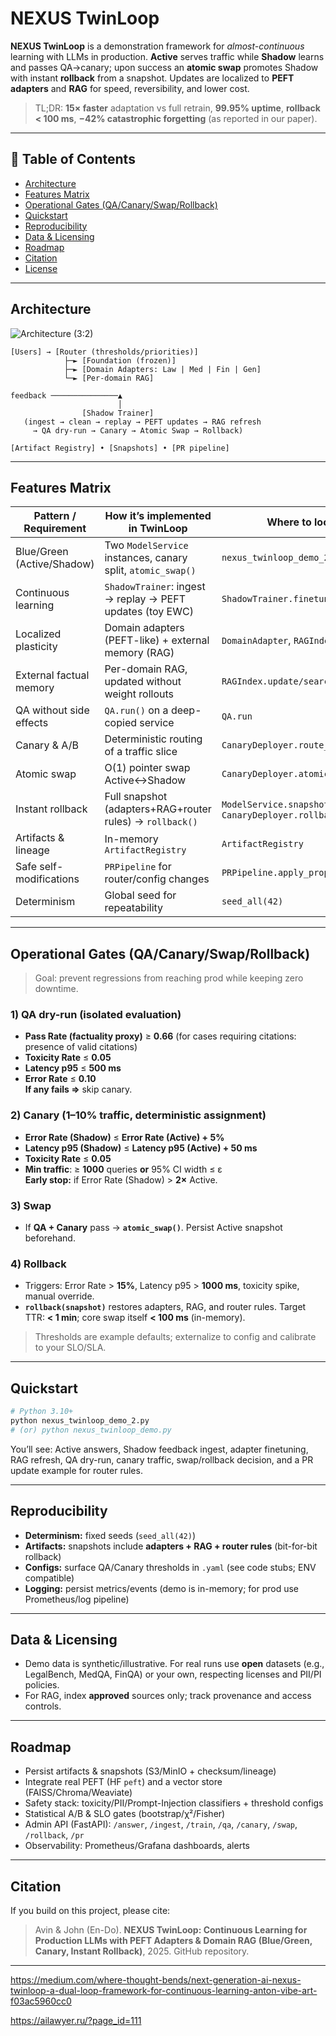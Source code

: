 # NEXUS TwinLoop

**NEXUS TwinLoop** is a demonstration framework for *almost-continuous* learning with LLMs in production. **Active** serves traffic while **Shadow** learns and passes QA→canary; upon success an **atomic swap** promotes Shadow with instant **rollback** from a snapshot. Updates are localized to **PEFT adapters** and **RAG** for speed, reversibility, and lower cost.

> TL;DR: **15× faster** adaptation vs full retrain, **99.95% uptime**, **rollback < 100 ms**, **−42% catastrophic forgetting** (as reported in our paper).

---

## 🧭 Table of Contents
- [Architecture](#architecture)
- [Features Matrix](#features-matrix)
- [Operational Gates (QA/Canary/Swap/Rollback)](#operational-gates-qacanaryswaprollback)
- [Quickstart](#quickstart)
- [Reproducibility](#reproducibility)
- [Data & Licensing](#data--licensing)
- [Roadmap](#roadmap)
- [Citation](#citation)
- [License](#license)

---

## Architecture

![Architecture (3:2)](docs/architecture_3x2.png)

```
[Users] → [Router (thresholds/priorities)]
            ├─► [Foundation (frozen)]
            ├─► [Domain Adapters: Law | Med | Fin | Gen]
            └─► [Per-domain RAG]

feedback ───────────────▲
                        │
                [Shadow Trainer]
   (ingest → clean → replay → PEFT updates → RAG refresh
     → QA dry-run → Canary → Atomic Swap → Rollback)

[Artifact Registry] • [Snapshots] • [PR pipeline]
```

---

## Features Matrix

| Pattern / Requirement           | How it’s implemented in TwinLoop                                       | Where to look |
|---------------------------------|-------------------------------------------------------------------------|---------------|
| Blue/Green (Active/Shadow)      | Two `ModelService` instances, canary split, `atomic_swap()`             | `nexus_twinloop_demo_2.py` |
| Continuous learning             | `ShadowTrainer`: ingest → replay → PEFT updates (toy EWC)               | `ShadowTrainer.finetune_adapters` |
| Localized plasticity            | Domain adapters (PEFT-like) + external memory (RAG)                     | `DomainAdapter`, `RAGIndex` |
| External factual memory         | Per-domain RAG, updated without weight rollouts                         | `RAGIndex.update/search` |
| QA without side effects         | `QA.run()` on a deep-copied service                                     | `QA.run` |
| Canary & A/B                    | Deterministic routing of a traffic slice                                 | `CanaryDeployer.route_canary` |
| Atomic swap                     | O(1) pointer swap Active↔Shadow                                         | `CanaryDeployer.atomic_swap` |
| Instant rollback                | Full snapshot (adapters+RAG+router rules) → `rollback()`                 | `ModelService.snapshot`, `CanaryDeployer.rollback` |
| Artifacts & lineage             | In-memory `ArtifactRegistry`                                            | `ArtifactRegistry` |
| Safe self-modifications         | `PRPipeline` for router/config changes                                  | `PRPipeline.apply_proposal` |
| Determinism                     | Global seed for repeatability                                            | `seed_all(42)` |

---

## Operational Gates (QA/Canary/Swap/Rollback)

> Goal: prevent regressions from reaching prod while keeping zero downtime.

### 1) QA dry-run (isolated evaluation)
- **Pass Rate (factuality proxy)** ≥ **0.66** (for cases requiring citations: presence of valid citations)
- **Toxicity Rate** ≤ **0.05**
- **Latency p95** ≤ **500 ms**
- **Error Rate** ≤ **0.10**  
**If any fails ⇒** skip canary.

### 2) Canary (1–10% traffic, deterministic assignment)
- **Error Rate (Shadow)** ≤ **Error Rate (Active) + 5%**
- **Latency p95 (Shadow)** ≤ **Latency p95 (Active) + 50 ms**
- **Toxicity Rate** ≤ **0.05**
- **Min traffic**: ≥ **1000** queries **or** 95% CI width ≤ ε  
**Early stop:** if Error Rate (Shadow) > **2×** Active.

### 3) Swap
- If **QA + Canary** pass → **`atomic_swap()`**. Persist Active snapshot beforehand.

### 4) Rollback
- Triggers: Error Rate > **15%**, Latency p95 > **1000 ms**, toxicity spike, manual override.  
- **`rollback(snapshot)`** restores adapters, RAG, and router rules. Target TTR: **< 1 min**; core swap itself **< 100 ms** (in-memory).

> Thresholds are example defaults; externalize to config and calibrate to your SLO/SLA.

---

## Quickstart

```bash
# Python 3.10+
python nexus_twinloop_demo_2.py
# (or) python nexus_twinloop_demo.py
```

You’ll see: Active answers, Shadow feedback ingest, adapter finetuning, RAG refresh, QA dry-run, canary traffic, swap/rollback decision, and a PR update example for router rules.

---

## Reproducibility
- **Determinism:** fixed seeds (`seed_all(42)`)
- **Artifacts:** snapshots include **adapters + RAG + router rules** (bit-for-bit rollback)
- **Configs:** surface QA/Canary thresholds in `.yaml` (see code stubs; ENV compatible)
- **Logging:** persist metrics/events (demo is in-memory; for prod use Prometheus/log pipeline)

---

## Data & Licensing
- Demo data is synthetic/illustrative. For real runs use **open** datasets (e.g., LegalBench, MedQA, FinQA) or your own, respecting licenses and PII/PI policies.
- For RAG, index **approved** sources only; track provenance and access controls.

---

## Roadmap
- Persist artifacts & snapshots (S3/MinIO + checksum/lineage)
- Integrate real PEFT (HF `peft`) and a vector store (FAISS/Chroma/Weaviate)
- Safety stack: toxicity/PII/Prompt-Injection classifiers + threshold configs
- Statistical A/B & SLO gates (bootstrap/χ²/Fisher)
- Admin API (FastAPI): `/answer`, `/ingest`, `/train`, `/qa`, `/canary`, `/swap`, `/rollback`, `/pr`
- Observability: Prometheus/Grafana dashboards, alerts

---

## Citation
If you build on this project, please cite:

> Avin & John (En-Do). **NEXUS TwinLoop: Continuous Learning for Production LLMs with PEFT Adapters & Domain RAG (Blue/Green, Canary, Instant Rollback)**, 2025. GitHub repository.

---
https://medium.com/where-thought-bends/next-generation-ai-nexus-twinloop-a-dual-loop-framework-for-continuous-learning-anton-vibe-art-f03ac5960cc0

https://ailawyer.ru/?page_id=111
